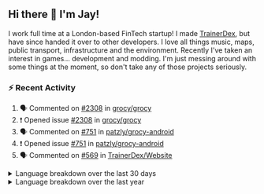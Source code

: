 ## Hi there 👋 I'm Jay!
I work full time at a London-based FinTech startup! I made [TrainerDex](https://www.github.com/TrainerDex), but have since handed it over to other developers. I love all things music, maps, public transport, infrastructure and the environment. Recently I've taken an interest in games... development and modding. I'm just messing around with some things at the moment, so don't take any of those projects seriously.

### :zap: Recent Activity

<!--START_SECTION:activity-->
1. 🗣 Commented on [#2308](https://github.com/grocy/grocy/issues/2308#issuecomment-1677695787) in [grocy/grocy](https://github.com/grocy/grocy)
2. ❗ Opened issue [#2308](https://github.com/grocy/grocy/issues/2308) in [grocy/grocy](https://github.com/grocy/grocy)
3. 🗣 Commented on [#751](https://github.com/patzly/grocy-android/issues/751#issuecomment-1673599284) in [patzly/grocy-android](https://github.com/patzly/grocy-android)
4. ❗ Opened issue [#751](https://github.com/patzly/grocy-android/issues/751) in [patzly/grocy-android](https://github.com/patzly/grocy-android)
5. 🗣 Commented on [#569](https://github.com/TrainerDex/Website/issues/569#issuecomment-1669615319) in [TrainerDex/Website](https://github.com/TrainerDex/Website)
<!--END_SECTION:activity-->

<details>
  <summary>Language breakdown over the last 30 days</summary>
  
  [<img src="https://wakatime.com/share/@TurnrDev/4142a9ac-7325-4d2f-a2bb-ec199b5c798c.svg" alt="A graph showing a rundown of my languages used in the past 30 days. Unforunately, I am unable to autogen alt headers for this at the moment."/>](https://wakatime.com/@TurnrDev)
</details>

<details>
  <summary>Language breakdown over the last year</summary>
  
  [<img src="https://github-readme-stats.vercel.app/api/wakatime?username=TurnrDev&layout=compact" alt="A graph showing a rundown of my languages used in the past year. Unforunately, I am unable to autogen alt headers for this at the moment." />](https://wakatime.com/@TurnrDev)
</details>
